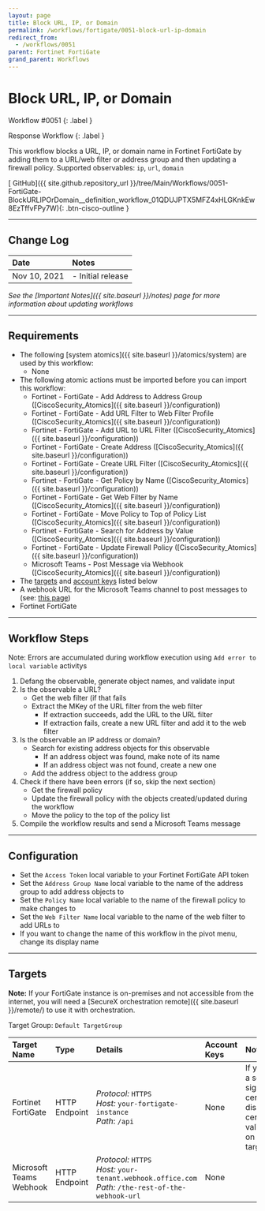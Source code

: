 ```yaml
---
layout: page
title: Block URL, IP, or Domain
permalink: /workflows/fortigate/0051-block-url-ip-domain
redirect_from:
  - /workflows/0051
parent: Fortinet FortiGate
grand_parent: Workflows
---
```


# Block URL, IP, or Domain
<div markdown="1">
Workflow #0051
{: .label }

Response Workflow
{: .label }
</div>

This workflow blocks a URL, IP, or domain name in Fortinet FortiGate by adding them to a URL/web filter or address group and then updating a firewall policy. Supported observables: `ip`, `url`, `domain`

[<i class="fab fa-github mr-1"></i> GitHub]({{ site.github.repository_url }}/tree/Main/Workflows/0051-FortiGate-BlockURLIPOrDomain__definition_workflow_01QDUJPTX5MFZ4xHLGKnkEw8EzTffvFPy7W){: .btn-cisco-outline }

---

## Change Log

| Date | Notes |
|:-----|:------|
| Nov 10, 2021 | - Initial release |

_See the [Important Notes]({{ site.baseurl }}/notes) page for more information about updating workflows_

---

## Requirements
* The following [system atomics]({{ site.baseurl }}/atomics/system) are used by this workflow:
	* None
* The following atomic actions must be imported before you can import this workflow:
	* Fortinet - FortiGate - Add Address to Address Group ([CiscoSecurity_Atomics]({{ site.baseurl }}/configuration))
	* Fortinet - FortiGate - Add URL Filter to Web Filter Profile ([CiscoSecurity_Atomics]({{ site.baseurl }}/configuration))
	* Fortinet - FortiGate - Add URL to URL Filter ([CiscoSecurity_Atomics]({{ site.baseurl }}/configuration))
	* Fortinet - FortiGate - Create Address ([CiscoSecurity_Atomics]({{ site.baseurl }}/configuration))
	* Fortinet - FortiGate - Create URL Filter ([CiscoSecurity_Atomics]({{ site.baseurl }}/configuration))
	* Fortinet - FortiGate - Get Policy by Name ([CiscoSecurity_Atomics]({{ site.baseurl }}/configuration))
	* Fortinet - FortiGate - Get Web Filter by Name ([CiscoSecurity_Atomics]({{ site.baseurl }}/configuration))
	* Fortinet - FortiGate - Move Policy to Top of Policy List ([CiscoSecurity_Atomics]({{ site.baseurl }}/configuration))
	* Fortinet - FortiGate - Search for Address by Value ([CiscoSecurity_Atomics]({{ site.baseurl }}/configuration))
	* Fortinet - FortiGate - Update Firewall Policy ([CiscoSecurity_Atomics]({{ site.baseurl }}/configuration))
	* Microsoft Teams - Post Message via Webhook ([CiscoSecurity_Atomics]({{ site.baseurl }}/configuration))
* The [targets](#targets) and [account keys](#account-keys) listed below
* A webhook URL for the Microsoft Teams channel to post messages to (see: [this page](https://docs.microsoft.com/en-us/microsoftteams/platform/webhooks-and-connectors/how-to/add-incoming-webhook))
* Fortinet FortiGate

---

## Workflow Steps
Note: Errors are accumulated during workflow execution using `Add error to local variable` activitys

1. Defang the observable, generate object names, and validate input
1. Is the observable a URL?
	* Get the web filter (if that fails
	* Extract the MKey of the URL filter from the web filter
		* If extraction succeeds, add the URL to the URL filter
		* If extraction fails, create a new URL filter and add it to the web filter
1. Is the observable an IP address or domain?
	* Search for existing address objects for this observable
		* If an address object was found, make note of its name
		* If an address object was not found, create a new one
	* Add the address object to the address group
1. Check if there have been errors (if so, skip the next section)
	* Get the firewall policy
	* Update the firewall policy with the objects created/updated during the workflow
	* Move the policy to the top of the policy list
1. Compile the workflow results and send a Microsoft Teams message

---

## Configuration
* Set the `Access Token` local variable to your Fortinet FortiGate API token
* Set the `Address Group Name` local variable to the name of the address group to add address objects to
* Set the `Policy Name` local variable to the name of the firewall policy to make changes to
* Set the `Web Filter Name` local variable to the name of the web filter to add URLs to
* If you want to change the name of this workflow in the pivot menu, change its display name

---

## Targets
**Note:** If your FortiGate instance is on-premises and not accessible from the internet, you will need a [SecureX orchestration remote]({{ site.baseurl }}/remote/) to use it with orchestration.

Target Group: `Default TargetGroup`

| Target Name | Type | Details | Account Keys | Notes |
|:------------|:-----|:--------|:-------------|:------|
| Fortinet FortiGate | HTTP Endpoint | _Protocol:_ `HTTPS` <br/> _Host:_ `your-fortigate-instance` <br/> _Path_: `/api` | None | If you use a self-signed certificate, disable certificate validation on the target |
| Microsoft Teams Webhook | HTTP Endpoint | _Protocol:_ `HTTPS`<br />_Host:_ `your-tenant.webhook.office.com`<br />_Path:_ `/the-rest-of-the-webhook-url` | None | |
